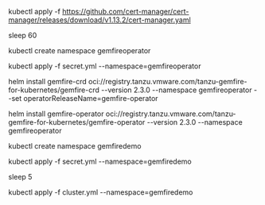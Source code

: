 kubectl apply -f https://github.com/cert-manager/cert-manager/releases/download/v1.13.2/cert-manager.yaml

sleep 60

kubectl create namespace gemfireoperator

kubectl apply -f secret.yml --namespace=gemfireoperator

helm install gemfire-crd oci://registry.tanzu.vmware.com/tanzu-gemfire-for-kubernetes/gemfire-crd --version 2.3.0 --namespace gemfireoperator  --set operatorReleaseName=gemfire-operator 

helm install gemfire-operator oci://registry.tanzu.vmware.com/tanzu-gemfire-for-kubernetes/gemfire-operator --version 2.3.0 --namespace gemfireoperator 

kubectl create namespace gemfiredemo

kubectl apply -f secret.yml --namespace=gemfiredemo

sleep 5

kubectl apply -f cluster.yml --namespace=gemfiredemo